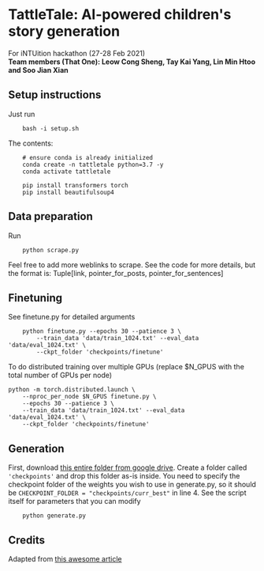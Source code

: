# TattleTale: AI-powered children's story generation
For iNTUition hackathon (27-28 Feb 2021) <br>
**Team members (That One): Leow Cong Sheng, Tay Kai Yang, Lin Min Htoo and Soo Jian Xian**

## Setup instructions
Just run 
```
    bash -i setup.sh
```
The contents:
``` 
    # ensure conda is already initialized
    conda create -n tattletale python=3.7 -y
    conda activate tattletale

    pip install transformers torch
    pip install beautifulsoup4
```

## Data preparation
Run
```
    python scrape.py
```
Feel free to add more weblinks to scrape. See the code for more details, but the format is: Tuple[link, pointer_for_posts, pointer_for_sentences]

## Finetuning
See finetune.py for detailed arguments
```
    python finetune.py --epochs 30 --patience 3 \
        --train_data 'data/train_1024.txt' --eval_data 'data/eval_1024.txt' \
        --ckpt_folder 'checkpoints/finetune'
```
To do distributed training over multiple GPUs (replace $N_GPUS with the total number of GPUs per node)
```
python -m torch.distributed.launch \
    --nproc_per_node $N_GPUS finetune.py \
    --epochs 30 --patience 3 \
    --train_data 'data/train_1024.txt' --eval_data 'data/eval_1024.txt' \
    --ckpt_folder 'checkpoints/finetune'

```

## Generation
First, download [this entire folder from google drive](https://drive.google.com/drive/folders/1PFBMceE26WG9DeXK_iLu_GnXm6eBYB7A).
Create a folder called ```'checkpoints'``` and drop this folder as-is inside.
You need to specify the checkpoint folder of the weights you wish to use in generate.py, so it should be ```CHECKPOINT_FOLDER = "checkpoints/curr_best"``` in line 4.
See the script itself for parameters that you can modify
```
    python generate.py
```

## Credits
Adapted from [this awesome article](https://towardsdatascience.com/generate-fresh-movie-stories-for-your-favorite-genre-with-deep-learning-143da14b29d6)